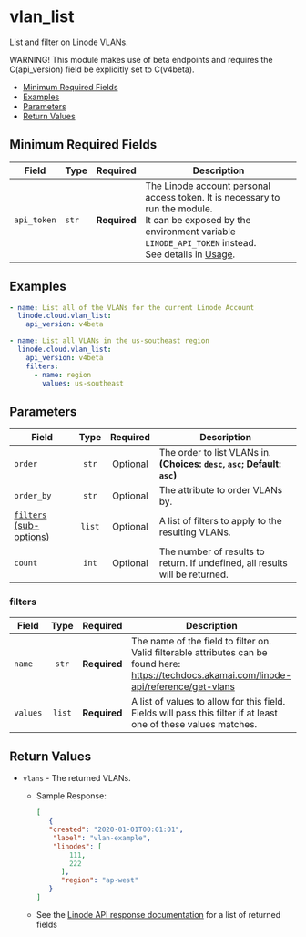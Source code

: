 # vlan_list

List and filter on Linode VLANs.

WARNING! This module makes use of beta endpoints and requires the C(api_version) field be explicitly set to C(v4beta).

- [Minimum Required Fields](#minimum-required-fields)
- [Examples](#examples)
- [Parameters](#parameters)
- [Return Values](#return-values)

## Minimum Required Fields
| Field       | Type  | Required     | Description                                                                                                                                                                                                              |
|-------------|-------|--------------|--------------------------------------------------------------------------------------------------------------------------------------------------------------------------------------------------------------------------|
| `api_token` | `str` | **Required** | The Linode account personal access token. It is necessary to run the module. <br/>It can be exposed by the environment variable `LINODE_API_TOKEN` instead. <br/>See details in [Usage](https://github.com/linode/ansible_linode?tab=readme-ov-file#usage). |

## Examples

```yaml
- name: List all of the VLANs for the current Linode Account
  linode.cloud.vlan_list:
    api_version: v4beta
```

```yaml
- name: List all VLANs in the us-southeast region
  linode.cloud.vlan_list:
    api_version: v4beta
    filters:
      - name: region
        values: us-southeast

```


## Parameters

| Field     | Type | Required | Description                                                                  |
|-----------|------|----------|------------------------------------------------------------------------------|
| `order` | <center>`str`</center> | <center>Optional</center> | The order to list VLANs in.  **(Choices: `desc`, `asc`; Default: `asc`)** |
| `order_by` | <center>`str`</center> | <center>Optional</center> | The attribute to order VLANs by.   |
| [`filters` (sub-options)](#filters) | <center>`list`</center> | <center>Optional</center> | A list of filters to apply to the resulting VLANs.   |
| `count` | <center>`int`</center> | <center>Optional</center> | The number of results to return. If undefined, all results will be returned.   |

### filters

| Field     | Type | Required | Description                                                                  |
|-----------|------|----------|------------------------------------------------------------------------------|
| `name` | <center>`str`</center> | <center>**Required**</center> | The name of the field to filter on. Valid filterable attributes can be found here: https://techdocs.akamai.com/linode-api/reference/get-vlans   |
| `values` | <center>`list`</center> | <center>**Required**</center> | A list of values to allow for this field. Fields will pass this filter if at least one of these values matches.   |

## Return Values

- `vlans` - The returned VLANs.

    - Sample Response:
        ```json
        [
           {
           "created": "2020-01-01T00:01:01",
            "label": "vlan-example",
            "linodes": [
                111,
                222
              ],
              "region": "ap-west"
           }
        ]
        ```
    - See the [Linode API response documentation](https://techdocs.akamai.com/linode-api/reference/get-vlans) for a list of returned fields


